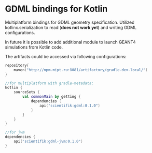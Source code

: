 # GDML bindings for Kotlin
Multiplatform bindings for GDML geometry specification. Utilized kotlinx.serialization
to read (**does not work yet**) and writing GDML configurations.

In future it is possible to add additional module to launch GEANT4 simulations from Kotlin code.

The artifacts could be accessed via following configurations: 
```kotlin
repository{
    maven("http://npm.mipt.ru:8081/artifactory/gradle-dev-local/")
}

//for multiplatform with gradle-metadata:
kotlin {
    sourceSets {
        val commonMain by getting {
            dependencies {
                api("scientifik:gdml:0.1.0")
            }
        }
    }
}

//for jvm
dependencies {
    api("scientifik:gdml-jvm:0.1.0")
}

```
